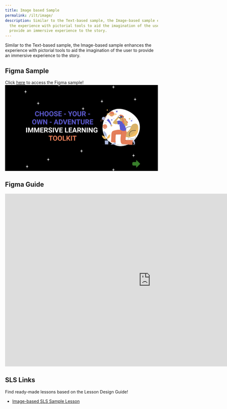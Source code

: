 ```yaml
---
title: Image based Sample
permalink: /ilt/image/
description: Similar to the Text-based sample, the Image-based sample enhances
  the experience with pictorial tools to aid the imagination of the user to
  provide an immersive experience to the story.
---
```

Similar to the Text-based sample, the Image-based sample enhances the experience with pictorial tools to aid the imagination of the user to provide an immersive experience to the story.

## Figma Sample
Click [here](https://go.gov.sg/cyoaphuket2) to access the Figma sample!
![](/images/Screenshot%20ILT%20figma.png)
## Figma Guide
<iframe allowfullscreen="true" height="569" width="960" frameborder="0" src="https://docs.google.com/presentation/d/e/2PACX-1vSDCzcWq5DCN9mWQgbFB6YUJECjd3LyiRIGpliKBAtXDVC7h2rj4EfKVv_ms4d8lF5e9XXE4HHKWB0D/embed?start=true&amp;loop=true&amp;delayms=3000"></iframe>

## SLS Links
Find ready-made lessons based on the Lesson Design Guide!
* [Image-based SLS Sample Lesson](https://go.gov.sg/cyoaimagesls)
